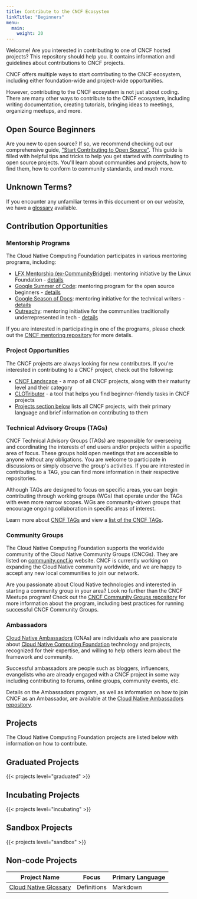 ```yaml
---
title: Contribute to the CNCF Ecosystem
linkTitle: "Beginners"
menu:
  main:
    weight: 20
---
```


Welcome! Are you interested in contributing to one of CNCF hosted projects? This repository should help you. It contains information and guidelines about contributions to CNCF projects.

CNCF offers multiple ways to start contributing to the CNCF ecosystem, including either foundation-wide and project-wide opportunities.

However, contributing to the CNCF ecosystem is not just about coding. There are many other ways to contribute to the CNCF ecosystem, including writing documentation, creating tutorials, bringing ideas to meetings, organizing meetups, and more.

## Open Source Beginners

Are you new to open source? If so, we recommend checking out our comprehensive guide, ["Start Contributing to Open Source"](getting-started.md). This guide is filled with helpful tips and tricks to help you get started with contributing to open source projects. You'll learn about communities and projects, how to find them, how to conform to community standards, and much more.

## Unknown Terms?

If you encounter any unfamiliar terms in this document or on our website, we have a [glossary](/resources/glossary)
available.

## Contribution Opportunities

### Mentorship Programs

The Cloud Native Computing Foundation participates in various mentoring programs, including:

* [LFX Mentorship (ex-CommunityBridge)](https://mentorship.lfx.linuxfoundation.org): mentoring initiative by the Linux Foundation - [details](https://github.com/cncf/mentoring/tree/main/programs/lfx-mentorship#readme)
* [Google Summer of Code](https://summerofcode.withgoogle.com/): mentoring program for the open source beginners - [details](https://github.com/cncf/mentoring/tree/main/programs/summerofcode#readme)
* [Google Season of Docs](https://developers.google.com/season-of-docs): mentoring initiative for the technical writers - [details](https://github.com/cncf/mentoring/tree/main/programs/seasonofdocs#readme)
* [Outreachy](https://www.outreachy.org): mentoring initiative for the communities traditionally underrepresented in tech - [details](https://github.com/cncf/mentoring/tree/main/programs/outreachy#readme)

If you are interested in participating in one of the programs, please check out the [CNCF mentoring repository](https://github.com/cncf/mentoring) for more details.

### Project Opportunities

The CNCF projects are always looking for new contributors. If you're interested in contributing to a CNCF project, check out the following:

- [CNCF Landscape](https://landscape.cncf.io/) - a map of all CNCF projects, along with their maturity level and their category
- [CLOTributor](https://clotributor.dev/) - a tool that helps you find beginner-friendly tasks in CNCF projects
- [Projects section below](#projects) lists all CNCF projects, with their primary language and brief information on contributing to them


### Technical Advisory Groups (TAGs)

CNCF Technical Advisory Groups (TAGs) are responsible for overseeing and coordinating the interests of end users and/or projects within a specific area of focus. These groups hold open meetings that are accessible to anyone without any obligations. You are welcome to participate in discussions or simply observe the group's activities. If you are interested in contributing to a TAG, you can find more information in their respective repositories.

Although TAGs are designed to focus on specific areas, you can begin contributing through working groups (WGs) that operate under the TAGs with even more narrow scopes. WGs are community-driven groups that encourage ongoing collaboration in specific areas of interest.

Learn more about [CNCF TAGs](https://github.com/cncf/toc/blob/main/tags/cncf-tags.md) and view a [list of the CNCF TAGs](https://github.com/cncf/toc/tree/main/tags).


### Community Groups

The Cloud Native Computing Foundation supports the worldwide community of the Cloud Native Community Groups (CNCGs). They are listed on [community.cncf.io](https://community.cncf.io/) website. CNCF is currently working on expanding the Cloud Native community worldwide, and we are happy to accept any new local communities to join our network.

Are you passionate about Cloud Native technologies and interested in starting a community group in your area? Look no further than the CNCF Meetups program! Check out the [CNCF Community Groups repository](https://github.com/cncf/communitygroups) for more information about the program, including best practices for running successful CNCF Community Groups.

### Ambassadors

[Cloud Native Ambassadors](https://www.cncf.io/people/ambassadors/) (CNAs) are individuals who are passionate about [Cloud Native Computing Foundation](https://www.cncf.io/) technology and projects, recognized for their expertise, and willing to help others learn about the framework and community.

Successful ambassadors are people such as bloggers, influencers, evangelists who are already engaged with a CNCF project in some way including contributing to forums, online groups, community events, etc.

Details on the Ambassadors program, as well as information on how to join CNCF as an Ambassador, are available at the [Cloud Native Ambassadors repository](https://github.com/cncf/ambassadors).

## Projects

The Cloud Native Computing Foundation projects are listed below with information on how to contribute.

## Graduated Projects

{{< projects level="graduated" >}}

## Incubating Projects

{{< projects level="incubating" >}}

## Sandbox Projects

{{< projects level="sandbox" >}}


## Non-code Projects

|                          Project Name                          |            Focus            |   Primary Language   |
| ------------------------------------------------------------ | ------------------------- | ------------------ |
|    [Cloud Native Glossary](projects/#cloud-native-glossary)        |           Definitions       |        Markdown      |     

